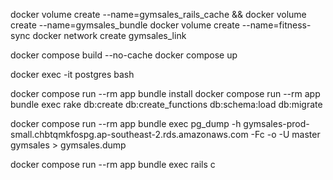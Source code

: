 docker volume create --name=gymsales_rails_cache && docker volume create --name=gymsales_bundle
docker volume create --name=fitness-sync
docker network create gymsales_link

docker compose build --no-cache
docker compose up

docker exec -it postgres bash

docker compose run --rm app bundle install
docker compose run --rm app bundle exec rake db:create db:create_functions db:schema:load db:migrate


docker compose run --rm app bundle exec pg_dump -h gymsales-prod-small.chbtqmkfospg.ap-southeast-2.rds.amazonaws.com -Fc -o -U master gymsales > gymsales.dump

docker compose run --rm app bundle exec rails c
